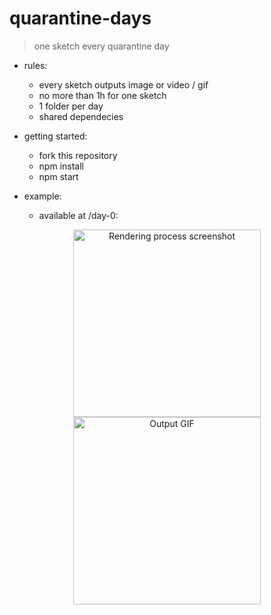 # quarantine-days
> one sketch every quarantine day

- rules:
  - every sketch outputs image or video / gif
  - no more than 1h for one sketch
  - 1 folder per day
  - shared dependecies

- getting started:
  - fork this repository
  - npm install
  - npm start

- example:
  - available at /day-0:
  
<p align="center">
  <img src="https://github.com/roquef/quarantine-days/blob/master/day-0/screenshot.PNG?raw=true" height="300" alt="Rendering process screenshot"/> <img src="https://github.com/roquef/quarantine-days/blob/master/day-0/Day%2000%202020-02-19%2013_01_17.gif?raw=true" height="300" alt="Output GIF"/>
</p>
  


